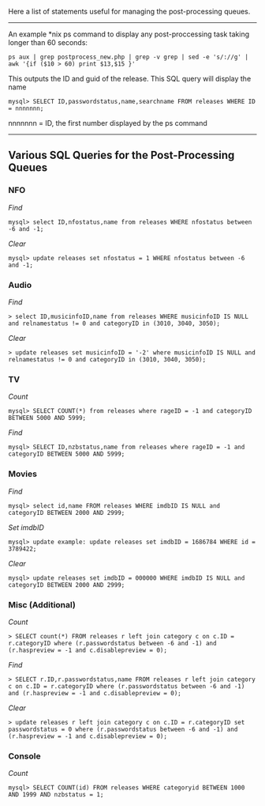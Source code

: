 Here a list of statements useful for managing the post-processing queues.

***

An example *nix ps command to display any post-proccessing task taking longer than 60 seconds:
```
ps aux | grep postprocess_new.php | grep -v grep | sed -e 's/://g' | awk '{if ($10 > 60) print $13,$15 }'
```

This outputs the ID and guid of the release. This SQL query will display the name
```
mysql> SELECT ID,passwordstatus,name,searchname FROM releases WHERE ID = nnnnnnn;
```
nnnnnnn = ID, the first number displayed by the ps command


***

## Various SQL Queries for the Post-Processing Queues

### NFO
_Find_
```
mysql> select ID,nfostatus,name from releases WHERE nfostatus between -6 and -1;
```
 
_Clear_
```
mysql> update releases set nfostatus = 1 WHERE nfostatus between -6 and -1;
```

### Audio
_Find_
```
> select ID,musicinfoID,name from releases WHERE musicinfoID IS NULL and relnamestatus != 0 and categoryID in (3010, 3040, 3050);
```

_Clear_
```
> update releases set musicinfoID = '-2' where musicinfoID IS NULL and relnamestatus != 0 and categoryID in (3010, 3040, 3050);
```

### TV
_Count_
```
mysql> SELECT COUNT(*) from releases where rageID = -1 and categoryID BETWEEN 5000 AND 5999;
```

_Find_
```
mysql> SELECT ID,nzbstatus,name from releases where rageID = -1 and categoryID BETWEEN 5000 AND 5999;
```

### Movies
_Find_
```
mysql> select id,name FROM releases WHERE imdbID IS NULL and categoryID BETWEEN 2000 AND 2999;
```

_Set imdbID_
```
mysql> update example: update releases set imdbID = 1686784 WHERE id = 3789422; 
```

_Clear_
```
mysql> update releases set imdbID = 000000 WHERE imdbID IS NULL and categoryID BETWEEN 2000 AND 2999; 
```

### Misc (Additional)
_Count_
```
> SELECT count(*) FROM releases r left join category c on c.ID = r.categoryID where (r.passwordstatus between -6 and -1) and (r.haspreview = -1 and c.disablepreview = 0);
```
_Find_
```
> SELECT r.ID,r.passwordstatus,name FROM releases r left join category c on c.ID = r.categoryID where (r.passwordstatus between -6 and -1) and (r.haspreview = -1 and c.disablepreview = 0);
```

_Clear_
```
> update releases r left join category c on c.ID = r.categoryID set passwordstatus = 0 where (r.passwordstatus between -6 and -1) and (r.haspreview = -1 and c.disablepreview = 0);
```


### Console
_Count_
```
mysql> SELECT COUNT(id) FROM releases WHERE categoryid BETWEEN 1000 AND 1999 AND nzbstatus = 1;
```